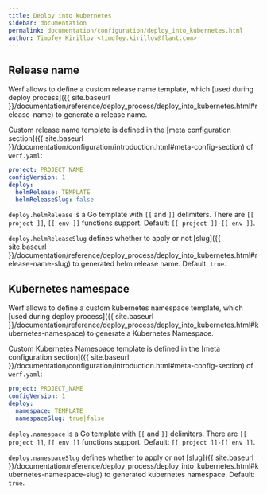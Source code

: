 ```yaml
---
title: Deploy into kubernetes
sidebar: documentation
permalink: documentation/configuration/deploy_into_kubernetes.html
author: Timofey Kirillov <timofey.kirillov@flant.com>
---
```


## Release name

Werf allows to define a custom release name template, which [used during deploy process]({{ site.baseurl }}/documentation/reference/deploy_process/deploy_into_kubernetes.html#release-name) to generate a release name.

Custom release name template is defined in the [meta configuration section]({{ site.baseurl }}/documentation/configuration/introduction.html#meta-config-section) of `werf.yaml`:

```yaml
project: PROJECT_NAME
configVersion: 1
deploy:
  helmRelease: TEMPLATE
  helmReleaseSlug: false
```

`deploy.helmRelease` is a Go template with `[[` and `]]` delimiters. There are `[[ project ]]`, `[[ env ]]` functions support. Default: `[[ project ]]-[[ env ]]`.

`deploy.helmReleaseSlug` defines whether to apply or not [slug]({{ site.baseurl }}/documentation/reference/deploy_process/deploy_into_kubernetes.html#release-name-slug) to generated helm release name. Default: `true`.

## Kubernetes namespace

Werf allows to define a custom kubernetes namespace template, which [used during deploy process]({{ site.baseurl }}/documentation/reference/deploy_process/deploy_into_kubernetes.html#kubernetes-namespace) to generate a Kubernetes Namespace.

Custom Kubernetes Namespace template is defined in the [meta configuration section]({{ site.baseurl }}/documentation/configuration/introduction.html#meta-config-section) of `werf.yaml`:

```yaml
project: PROJECT_NAME
configVersion: 1
deploy:
  namespace: TEMPLATE
  namespaceSlug: true|false
```

`deploy.namespace` is a Go template with `[[` and `]]` delimiters. There are `[[ project ]]`, `[[ env ]]` functions support. Default: `[[ project ]]-[[ env ]]`.

`deploy.namespaceSlug` defines whether to apply or not [slug]({{ site.baseurl }}/documentation/reference/deploy_process/deploy_into_kubernetes.html#kubernetes-namespace-slug) to generated kubernetes namespace. Default: `true`. 
